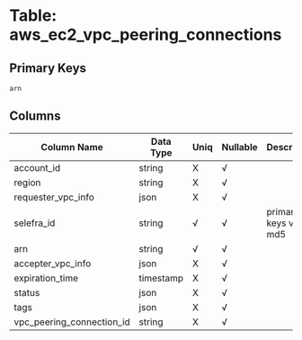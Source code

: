 # Table: aws_ec2_vpc_peering_connections

## Primary Keys 

```
arn
```


## Columns 

|  Column Name   |  Data Type  | Uniq | Nullable | Description | 
|  ----  | ----  | ----  | ----  | ---- | 
| account_id | string | X | √ |  | 
| region | string | X | √ |  | 
| requester_vpc_info | json | X | √ |  | 
| selefra_id | string | √ | √ | primary keys value md5 | 
| arn | string | √ | √ |  | 
| accepter_vpc_info | json | X | √ |  | 
| expiration_time | timestamp | X | √ |  | 
| status | json | X | √ |  | 
| tags | json | X | √ |  | 
| vpc_peering_connection_id | string | X | √ |  | 



